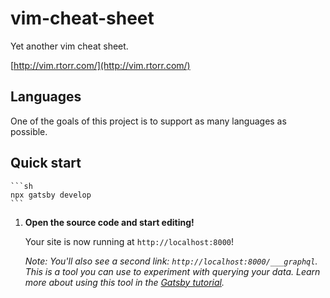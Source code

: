 # vim-cheat-sheet

Yet another vim cheat sheet.

[http://vim.rtorr.com/](http://vim.rtorr.com/)

## Languages

One of the goals of this project is to support
as many languages as possible.

## Quick start

    ```sh
    npx gatsby develop
    ```

1.  **Open the source code and start editing!**

    Your site is now running at `http://localhost:8000`!

    _Note: You'll also see a second link: _`http://localhost:8000/___graphql`_. This is a tool you can use to experiment with querying your data. Learn more about using this tool in the [Gatsby tutorial](https://www.gatsbyjs.org/tutorial/part-five/#introducing-graphiql)._
